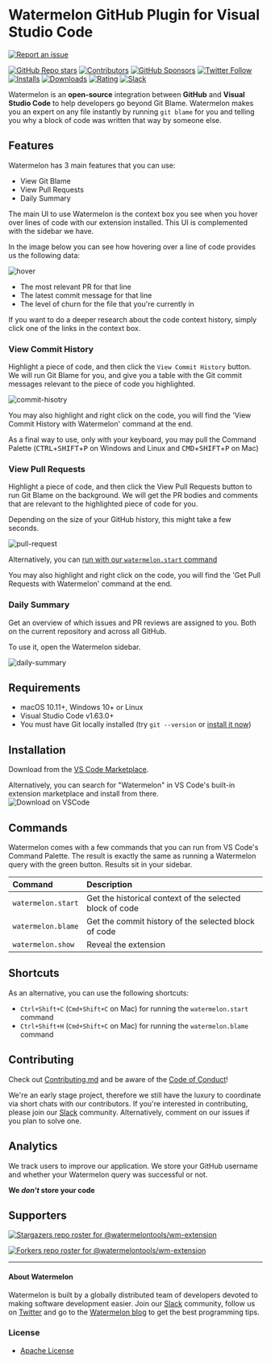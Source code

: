 # Watermelon GitHub Plugin for Visual Studio Code

[![Report an issue](https://img.shields.io/badge/-Report%20an%20issue-critical)](https://github.com/watermelontools/wm-extension/issues)

[![GitHub Repo stars](https://img.shields.io/github/stars/watermelontools/wm-extension?style=flat-square)](https://github.com/watermelontools/wm-extension/stargazers)
[![Contributors](https://img.shields.io/github/contributors/watermelontools/wm-extension?style=flat-square)](https://github.com/watermelontools/wm-extension/graphs/contributors)
[![GitHub Sponsors](https://img.shields.io/github/sponsors/watermelontools?color=db61a2)](https://github.com/sponsors/watermelontools)
[![Twitter Follow](https://img.shields.io/twitter/follow/WatermelonTools?style=flat-square)](https://twitter.com/intent/follow?screen_name=WatermelonTools)
[![Installs](https://img.shields.io/visual-studio-marketplace/i/WatermelonTools.watermelon-tools?style=flat-square)](https://marketplace.visualstudio.com/items?itemName=WatermelonTools.watermelon-tools&ssr=false)
[![Downloads](https://img.shields.io/visual-studio-marketplace/d/WatermelonTools.watermelon-tools?style=flat-square)](https://marketplace.visualstudio.com/items?itemName=WatermelonTools.watermelon-tools&ssr=false)
[![Rating](https://img.shields.io/visual-studio-marketplace/r/WatermelonTools.watermelon-tools?style=flat-square)](https://marketplace.visualstudio.com/items?itemName=WatermelonTools.watermelon-tools&ssr=false#review-details)
[![Slack](https://img.shields.io/badge/Slack%20Community-Watermelon-brightgreen)](https://join.slack.com/t/watermelonusers/shared_invite/zt-15bjnr3rm-uoz8QMb1HMVB4Qywvq94~Q)

Watermelon is an **open-source** integration between **GitHub** and **Visual Studio Code** to help developers go beyond Git Blame. Watermelon makes you an expert on any file instantly by running `git blame` for you and telling you why a block of code was written that way by someone else.

## Features

Watermelon has 3 main features that you can use:

- View Git Blame
- View Pull Requests
- Daily Summary

The main UI to use Watermelon is the context box you see when you hover over lines of code with our extension installed. This UI is complemented with the sidebar we have.

In the image below you can see how hovering over a line of code provides us the following data:

![hover](https://i.ibb.co/rdvgVnS/hover-showcase.gif)

- The most relevant PR for that line
- The latest commit message for that line
- The level of churn for the file that you're currently in

If you want to do a deeper research about the code context history, simply click one of the links in the context box.

### View Commit History

Highlight a piece of code, and then click the `View Commit History` button. We will run Git Blame for you, and give you a table with the Git commit messages relevant to the piece of code you highlighted.

![commit-hisotry](https://user-images.githubusercontent.com/47119689/178702441-d0afccbd-5230-456e-a9fb-56b36e36a146.gif)

You may also highlight and right click on the code, you will find the 'View Commit History with Watermelon' command at the end.

As a final way to use, only with your keyboard, you may pull the Command Palette (<kbd>CTRL</kbd>+<kbd>SHIFT</kbd>+<kbd>P</kbd> on Windows and Linux and <kbd>CMD</kbd>+<kbd>SHIFT</kbd>+<kbd>P</kbd> on Mac)

### View Pull Requests

Highlight a piece of code, and then click the View Pull Requests button to run Git Blame on the background. We will get the PR bodies and comments that are relevant to the highlighted piece of code for you.

Depending on the size of your GitHub history, this might take a few seconds.

![pull-request](https://user-images.githubusercontent.com/47119689/178702586-d94d72b6-8457-406d-8f38-df6382cc436c.gif)

Alternatively, you can <a href="https://github.com/watermelontools/wm-extension#commands">run with our `watermelon.start` command</a>

You may also highlight and right click on the code, you will find the 'Get Pull Requests with Watermelon' command at the end.

### Daily Summary

Get an overview of which issues and PR reviews are assigned to you. Both on the current repository and across all GitHub. 

To use it, open the Watermelon sidebar.

![daily-summary](https://i.ibb.co/RCym1hF/Screen-Shot-2022-07-13-at-5-03-48-PM.png)

## Requirements

- macOS 10.11+, Windows 10+ or Linux
- Visual Studio Code v1.63.0+
- You must have Git locally installed (try `git --version` or [install it now](https://git-scm.com/book/en/v2/Getting-Started-Installing-Git))

## Installation

Download from the [VS Code Marketplace](https://marketplace.visualstudio.com/items?itemName=WatermelonTools.watermelon-tools).

Alternatively, you can search for "Watermelon" in VS Code's built-in extension marketplace and install from there.  
![Download on VSCode](https://user-images.githubusercontent.com/11527621/162223094-ee24a53e-7a32-49eb-ac74-d1ab4f886d11.png)

## Commands

Watermelon comes with a few commands that you can run from VS Code's Command Palette. The result is exactly the same as running a Watermelon query with the green button. Results sit in your sidebar.

| Command            | Description                                              |
| :----------------- | :------------------------------------------------------- |
| `watermelon.start` | Get the historical context of the selected block of code |
| `watermelon.blame` | Get the commit history of the selected block of code     |
| `watermelon.show`  | Reveal the extension                                     |

## Shortcuts

As an alternative, you can use the following shortcuts:

- `Ctrl+Shift+C` (`Cmd+Shift+C` on Mac) for running the `watermelon.start` command
- `Ctrl+Shift+H` (`Cmd+Shift+C` on Mac) for running the `watermelon.blame` command

## Contributing

Check out [Contributing.md](CONTRIBUTING.md) and be aware of the [Code of Conduct](CODE_OF_CONDUCT.md)!

We're an early stage project, therefore we still have the luxury to coordinate via short chats with our contributors. If you're interested in contributing, please join our [Slack](https://join.slack.com/t/watermelonusers/shared_invite/zt-15bjnr3rm-uoz8QMb1HMVB4Qywvq94~Q) community.
Alternatively, comment on our issues if you plan to solve one.

## Analytics

We track users to improve our application. We store your GitHub username and whether your Watermelon query was successful or not.

**We _don't_ store your code**

## Supporters

[![Stargazers repo roster for @watermelontools/wm-extension](https://reporoster.com/stars/dark/watermelontools/wm-extension)](https://github.com/watermelontools/wm-extension/stargazers)

[![Forkers repo roster for @watermelontools/wm-extension](https://reporoster.com/forks/dark/watermelontools/wm-extension)](https://github.com/watermelontools/wm-extension/network/members)

---

#### About Watermelon

Watermelon is built by a globally distributed team of developers devoted to making software development easier. Join our [Slack](https://join.slack.com/t/watermelonusers/shared_invite/zt-15bjnr3rm-uoz8QMb1HMVB4Qywvq94~Q) community, follow us on [Twitter](https://twitter.com/WatermelonTools) and go to the [Watermelon blog](https://watermelon.tools/blog/blog) to get the best programming tips.

### License

- [Apache License](license.md)
